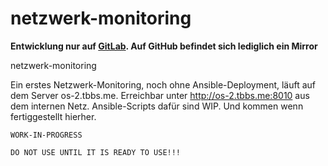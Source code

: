 # netzwerk-monitoring

**Entwicklung nur auf [GitLab](https://gitlab.com/ToolboxBodensee/toolbox-infrastructure/netzwerk-monitoring). Auf GitHub befindet sich lediglich ein Mirror**

netzwerk-monitoring

Ein erstes Netzwerk-Monitoring, noch ohne Ansible-Deployment, läuft auf dem Server os-2.tbbs.me.
Erreichbar unter http://os-2.tbbs.me:8010 aus dem internen Netz.
Ansible-Scripts dafür sind WIP. Und kommen wenn fertiggestellt hierher.


```warning
WORK-IN-PROGRESS

DO NOT USE UNTIL IT IS READY TO USE!!!
```
